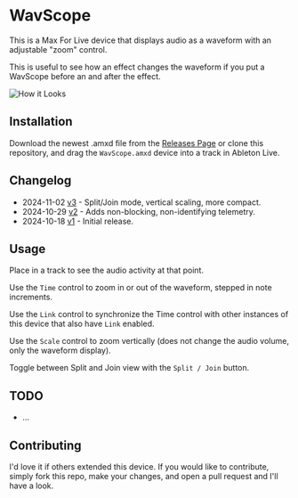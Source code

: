 # WavScope

This is a Max For Live device that displays audio as a waveform with an adjustable "zoom" control.

This is useful to see how an effect changes the waveform if you put a WavScope before an and after the effect.

![How it Looks](images/device.gif)

## Installation

Download the newest .amxd file from the [Releases Page](https://github.com/zsteinkamp/m4l-WavScope/releases) or clone this repository, and drag the `WavScope.amxd` device into a track in Ableton Live.

## Changelog

* 2024-11-02 [v3](https://github.com/zsteinkamp/m4l-WavScope/releases/download/v3/WavScope-v3.amxd) - Split/Join mode, vertical scaling, more compact.
* 2024-10-29 [v2](https://github.com/zsteinkamp/m4l-WavScope/releases/download/v2/WavScope-v2.amxd) - Adds non-blocking, non-identifying telemetry.
* 2024-10-18 [v1](https://github.com/zsteinkamp/m4l-WavScope/releases/download/v1/WavScope-v1.amxd) - Initial release.

## Usage

Place in a track to see the audio activity at that point.

Use the `Time` control to zoom in or out of the waveform, stepped in note increments.

Use the `Link` control to synchronize the Time control with other instances of this device that also have `Link` enabled.

Use the `Scale` control to zoom vertically (does not change the audio volume, only the waveform display).

Toggle between Split and Join view with the `Split / Join` button.

## TODO

* ...

## Contributing

I'd love it if others extended this device. If you would like to contribute, simply fork this repo, make your changes, and open a pull request and I'll have a look.
